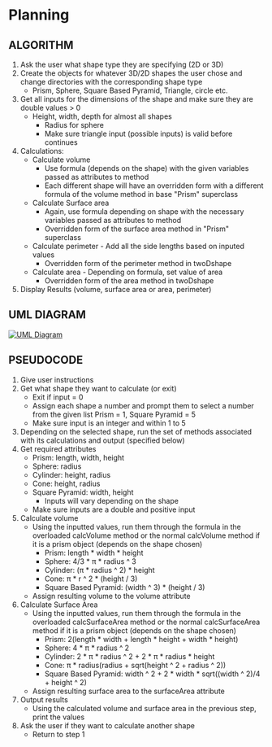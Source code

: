 # Planning

## ALGORITHM
1. Ask the user what shape type they are specifying (2D or 3D)
2. Create the objects for whatever 3D/2D shapes the user chose and change directories with the corresponding shape type
    - Prism, Sphere, Square Based Pyramid, Triangle, circle etc.
3. Get all inputs for the dimensions of the shape and make sure they are double values > 0
    - Height, width, depth for almost all shapes
      - Radius for sphere
      - Make sure triangle input (possible inputs) is valid before continues
4. Calculations:
    - Calculate volume
        - Use formula (depends on the shape) with the given variables passed as attributes to method
        - Each different shape will have an overridden form with a different formula of the volume method in base "Prism" superclass
    - Calculate Surface area
        - Again, use formula depending on shape with the necessary variables passed as attributes to method
         - Overridden form of the surface area method in "Prism" superclass
    - Calculate perimeter
    	  - Add all the side lengths based on inputed values
        - Overridden form of the perimeter method in twoDshape
    - Calculate area
				- Depending on formula, set value of area
        - Overridden form of the area method in twoDshape
5. Display Results (volume, surface area or area, perimeter)

## UML DIAGRAM
[![UML Diagram](https://i.gyazo.com/9c467cac42b4b51a0cafa6d63ca4f289.png)](https://gyazo.com/9c467cac42b4b51a0cafa6d63ca4f289)

## PSEUDOCODE

1. Give user instructions
2. Get what shape they want to calculate (or exit)
    - Exit if input = 0
    - Assign each shape a number and prompt them to select a number from the given list Prism = 1, Square Pyramid = 5
    - Make sure input is an integer and within 1 to 5
3. Depending on the selected shape, run the set of methods associated with its calculations and output (specified below)
4. Get required attributes
    - Prism: length, width, height
    - Sphere: radius
    - Cylinder: height, radius
    - Cone: height, radius
    - Square Pyramid: width, height
      - Inputs will vary depending on the shape
    - Make sure inputs are a double and positive input
5. Calculate volume
    - Using the inputted values, run them through the formula in the overloaded calcVolume method or the normal calcVolume method if it is a prism object (depends on the shape chosen)
        - Prism: length \* width \* height
        - Sphere: 4/3 \* π \* radius ^ 3
        - Cylinder: (π \* radius ^ 2) \* height
        - Cone: π * r ^ 2 \* (height / 3)
        - Square Based Pyramid: (width ^ 3) \* (height / 3)
    - Assign resulting volume to the volume attribute
6. Calculate Surface Area
    - Using the inputted values, run them through the formula in the overloaded calcSurfaceArea method or the normal calcSurfaceArea method if it is a prism object (depends on the shape chosen)
        - Prism: 2(length \* width + length \* height + width \* height)
        - Sphere: 4 \* π \* radius ^ 2
        - Cylinder: 2 \* π \* radius ^ 2 + 2 \* π \* radius \* height
        - Cone: π \* radius(radius + sqrt(height ^ 2 + radius ^ 2))
        - Square Based Pyramid: width ^ 2 + 2 \* width \* sqrt((width ^ 2)/4 + height ^ 2)
    - Assign resulting surface area to the surfaceArea attribute
7. Output results
    - Using the calculated volume and surface area in the previous step, print the values
8. Ask the user if they want to calculate another shape
    - Return to step 1
